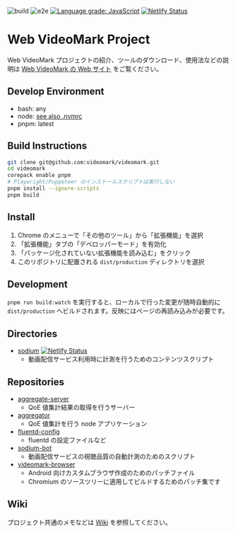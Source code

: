 ![build](https://github.com/videomark/videomark/workflows/build/badge.svg?branch=master)
![e2e](https://github.com/videomark/videomark/workflows/e2e/badge.svg?branch=master)
[![Language grade: JavaScript](https://img.shields.io/lgtm/grade/javascript/g/videomark/videomark.svg?logo=lgtm&logoWidth=18)](https://lgtm.com/projects/g/videomark/videomark/context:javascript)
[![Netlify Status](https://api.netlify.com/api/v1/badges/0d2a4ed0-102a-47db-8291-c241d66a909b/deploy-status)](https://app.netlify.com/sites/sodium-extension/deploys)

# Web VideoMark Project

Web VideoMark プロジェクトの紹介、ツールのダウンロード、使用法などの説明は [Web VideoMark の Web サイト](https://videomark.webdino.org/) をご覧ください。

## Develop Environment

- bash: any
- node: [see also .nvmrc](.nvmrc)
- pnpm: latest

## Build Instructions

```sh
git clone git@github.com:videomark/videomark.git
cd videomark
corepack enable pnpm
# Playwright/Puppeteer のインストールスクリプトは実行しない
pnpm install --ignore-scripts
pnpm build
```

## Install

1. Chrome のメニューで「その他のツール」から「拡張機能」を選択
2. 「拡張機能」タブの「デベロッパーモード」を有効化
3. 「パッケージ化されていない拡張機能を読み込む」をクリック
4. このリポジトリに配置される `dist/production` ディレクトリを選択

## Development

`pnpm run build:watch` を実行すると、ローカルで行った変更が随時自動的に `dist/production` へビルドされます。反映にはページの再読み込みが必要です。

## Directories

- [sodium](src/content/sodium) [![Netlify Status](https://api.netlify.app/api/v1/badges/2557c75c-0b3c-450b-b4dc-0f7b9fda88dd/deploy-status)](https://app.netlify.app/sites/sodium-js/deploys)
  - 動画配信サービス利用時に計測を行うためのコンテンツスクリプト

## Repositories

- [aggregate-server](https://github.com/videomark/aggregate-server)
  - QoE 値集計結果の取得を行うサーバー
- [aggregator](https://github.com/videomark/aggregator)
  - QoE 値集計を行う node アプリケーション
- [fluentd-config](https://github.com/videomark/fluentd-config)
  - fluentd の設定ファイルなど
- [sodium-bot](https://github.com/videomark/sodium-bot)
  - 動画配信サービスの視聴品質の自動計測のためのスクリプト
- [videomark-browser](https://github.com/videomark/videomark-browser)
  - Android 向けカスタムブラウザ作成のためのパッチファイル
  - Chromium のソースツリーに適用してビルドするためのパッチ集です

## Wiki

プロジェクト共通のメモなどは [Wiki](https://github.com/videomark/videomark/wiki) を参照してください。
